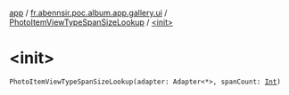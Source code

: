 [app](../../index.md) / [fr.abennsir.poc.album.app.gallery.ui](../index.md) / [PhotoItemViewTypeSpanSizeLookup](index.md) / [&lt;init&gt;](./-init-.md)

# &lt;init&gt;

`PhotoItemViewTypeSpanSizeLookup(adapter: Adapter<*>, spanCount: `[`Int`](https://kotlinlang.org/api/latest/jvm/stdlib/kotlin/-int/index.html)`)`